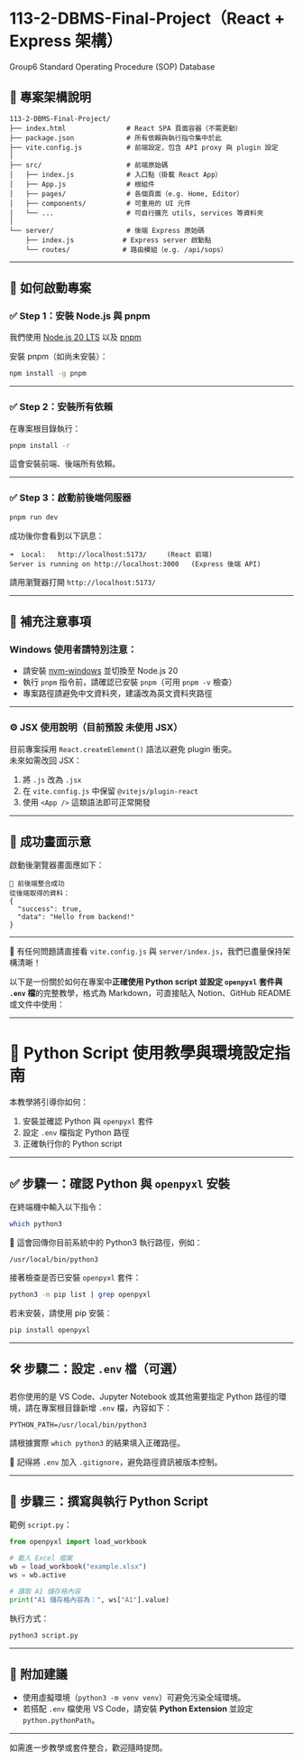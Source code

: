 # 113-2-DBMS-Final-Project（React + Express 架構）
Group6 Standard Operating Procedure (SOP) Database

## 📁 專案架構說明

```
113-2-DBMS-Final-Project/
├── index.html               # React SPA 頁面容器（不需更動）
├── package.json             # 所有依賴與執行指令集中於此
├── vite.config.js           # 前端設定，包含 API proxy 與 plugin 設定
│
├── src/                     # 前端原始碼
│   ├── index.js             # 入口點（掛載 React App）
│   ├── App.js               # 根組件
│   ├── pages/               # 各個頁面（e.g. Home, Editor）
│   ├── components/          # 可重用的 UI 元件
│   └── ...                  # 可自行擴充 utils, services 等資料夾
│
└── server/                  # 後端 Express 原始碼
    ├── index.js            # Express server 啟動點
    └── routes/             # 路由模組（e.g. /api/sops）
```

---

## 🚀 如何啟動專案

### ✅ Step 1：安裝 Node.js 與 pnpm

我們使用 [Node.js 20 LTS](https://nodejs.org/en) 以及 [pnpm](https://pnpm.io)

安裝 pnpm（如尚未安裝）：
```bash
npm install -g pnpm
```

---

### ✅ Step 2：安裝所有依賴

在專案根目錄執行：

```bash
pnpm install -r
```

這會安裝前端、後端所有依賴。

---

### ✅ Step 3：啟動前後端伺服器

```bash
pnpm run dev
```

成功後你會看到以下訊息：
```
➜  Local:   http://localhost:5173/     (React 前端)
Server is running on http://localhost:3000   (Express 後端 API)
```

請用瀏覽器打開 `http://localhost:5173/`

---

## 📌 補充注意事項

### Windows 使用者請特別注意：
- 請安裝 [nvm-windows](https://github.com/coreybutler/nvm-windows) 並切換至 Node.js 20
- 執行 `pnpm` 指令前，請確認已安裝 `pnpm`（可用 `pnpm -v` 檢查）
- 專案路徑請避免中文資料夾，建議改為英文資料夾路徑

---

### ⚙️ JSX 使用說明（目前預設 **未使用 JSX**）

目前專案採用 `React.createElement()` 語法以避免 plugin 衝突。  
未來如需改回 JSX：

1. 將 `.js` 改為 `.jsx`
2. 在 `vite.config.js` 中保留 `@vitejs/plugin-react`
3. 使用 `<App />` 這類語法即可正常開發

---

## 🧪 成功畫面示意

啟動後瀏覽器畫面應如下：

```
🎉 前後端整合成功
從後端取得的資料：
{
  "success": true,
  "data": "Hello from backend!"
}
```

---

📮 有任何問題請直接看 `vite.config.js` 與 `server/index.js`，我們已盡量保持架構清晰！



以下是一份關於如何在專案中**正確使用 Python script 並設定 `openpyxl` 套件與 `.env` 檔**的完整教學，格式為 Markdown，可直接貼入 Notion、GitHub README 或文件中使用：

---

# 🐍 Python Script 使用教學與環境設定指南

本教學將引導你如何：

1. 安裝並確認 Python 與 `openpyxl` 套件
2. 設定 `.env` 檔指定 Python 路徑
3. 正確執行你的 Python script

---

## ✅ 步驟一：確認 Python 與 `openpyxl` 安裝

在終端機中輸入以下指令：

```bash
which python3
```

📌 這會回傳你目前系統中的 Python3 執行路徑，例如：

```
/usr/local/bin/python3
```

接著檢查是否已安裝 `openpyxl` 套件：

```bash
python3 -m pip list | grep openpyxl
```

若未安裝，請使用 pip 安裝：

```bash
pip install openpyxl
```

---

## 🛠️ 步驟二：設定 `.env` 檔（可選）

若你使用的是 VS Code、Jupyter Notebook 或其他需要指定 Python 路徑的環境，請在專案根目錄新增 `.env` 檔，內容如下：

```env
PYTHON_PATH=/usr/local/bin/python3
```

請根據實際 `which python3` 的結果填入正確路徑。

📌 記得將 `.env` 加入 `.gitignore`，避免路徑資訊被版本控制。

---

## 🚀 步驟三：撰寫與執行 Python Script

範例 `script.py`：

```python
from openpyxl import load_workbook

# 載入 Excel 檔案
wb = load_workbook("example.xlsx")
ws = wb.active

# 讀取 A1 儲存格內容
print("A1 儲存格內容為：", ws["A1"].value)
```

執行方式：

```bash
python3 script.py
```

---

## 🧪 附加建議

* 使用虛擬環境（`python3 -m venv venv`）可避免污染全域環境。
* 若搭配 `.env` 檔使用 VS Code，請安裝 **Python Extension** 並設定 `python.pythonPath`。

---

如需進一步教學或套件整合，歡迎隨時提問。

